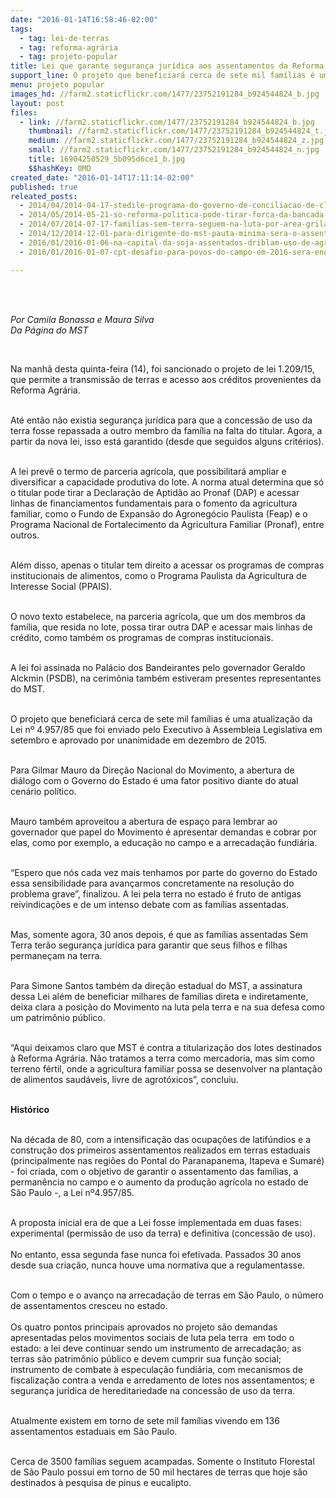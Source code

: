 ```yaml
---
date: "2016-01-14T16:58:46-02:00"
tags:
  - tag: lei-de-terras
  - tag: reforma-agrária
  - tag: projeto-popular
title: Lei que garante segurança jurídica aos assentamentos da Reforma Agrária é assinada em SP
support_line: O projeto que beneficiará cerca de sete mil famílias é uma atualização da Lei nº 4.957/85 que foi enviado pelo Executivo à Assembleia Legislativa em setembro e aprovado por unanimidade em dezembro de 2015.
menu: projeto popular
images_hd: //farm2.staticflickr.com/1477/23752191284_b924544824_b.jpg
layout: post
files:
  - link: //farm2.staticflickr.com/1477/23752191284_b924544824_b.jpg
    thumbnail: //farm2.staticflickr.com/1477/23752191284_b924544824_t.jpg
    medium: //farm2.staticflickr.com/1477/23752191284_b924544824_z.jpg
    small: //farm2.staticflickr.com/1477/23752191284_b924544824_n.jpg
    title: 16904250529_5b095d6ce1_b.jpg
    $$hashKey: 0MD
created_date: "2016-01-14T17:11:14-02:00"
published: true
releated_posts:
  - 2014/04/2014-04-17-stedile-programa-do-governo-de-conciliacao-de-classes-bateu-no-teto.md
  - 2014/05/2014-05-21-so-reforma-politica-pode-tirar-forca-da-bancada-ruralista-diz-gilberto-carvalho.md-e
  - 2014/07/2014-07-17-familias-sem-terra-seguem-na-luta-por-area-grilada-em-abelardo-luz.md
  - 2014/12/2014-12-01-para-dirigente-do-mst-pauta-minima-sera-o-assentamento-de-120-mil-familias.md
  - 2016/01/2016-01-06-na-capital-da-soja-assentados-driblam-uso-de-agrotoxicos-e-investem-na-producao-organica.md
  - 2016/01/2016-01-07-cpt-desafio-para-povos-do-campo-em-2016-sera-enorme.md

---
```

<div style="color: rgb(0, 0, 0); font-family: 'Times New Roman'; font-size: 14.16px; line-height: normal;"><br />
&nbsp;</div>

<p><em>Por Camila Bonassa e Maura Silva<br />
Da P&aacute;gina do MST&nbsp;</em></p>

<p>&nbsp;</p>

<p>Na manh&atilde; desta quinta-feira (14), foi sancionado o projeto de lei 1.209/15, que permite a transmiss&atilde;o de terras e acesso aos cr&eacute;ditos provenientes da Reforma Agr&aacute;ria.</p>

<p><br />
At&eacute; ent&atilde;o&nbsp;n&atilde;o existia&nbsp;seguran&ccedil;a jur&iacute;dica para que a concess&atilde;o de uso da terra fosse repassada a outro membro da fam&iacute;lia na falta do titular. Agora, a partir da nova lei, isso est&aacute; garantido (desde que seguidos alguns crit&eacute;rios).</p>

<p><br />
A lei prev&ecirc; o termo de parceria agr&iacute;cola, que possibilitar&aacute; ampliar e diversificar a capacidade produtiva do lote. A norma atual determina que s&oacute; o titular pode tirar a Declara&ccedil;&atilde;o de Aptid&atilde;o ao Pronaf (DAP) e acessar linhas de financiamentos fundamentais para o fomento da agricultura familiar, como o Fundo de Expans&atilde;o do Agroneg&oacute;cio Paulista (Feap) e o Programa Nacional de Fortalecimento da Agricultura Familiar (Pronaf), entre outros.</p>

<p><br />
Al&eacute;m disso, apenas o titular tem direito a acessar os programas de compras institucionais de alimentos, como o Programa Paulista da Agricultura de Interesse Social (PPAIS).</p>

<p><br />
O novo texto estabelece, na parceria agr&iacute;cola, que um dos membros da fam&iacute;lia, que resida no lote, possa tirar outra DAP e acessar mais linhas de cr&eacute;dito, como tamb&eacute;m os programas de compras institucionais.</p>

<p><br />
A lei foi assinada no Pal&aacute;cio dos Bandeirantes pelo governador Geraldo Alckmin (PSDB), na cerim&ocirc;nia tamb&eacute;m estiveram presentes representantes do MST.</p>

<p><br />
O projeto que beneficiar&aacute; cerca de sete mil fam&iacute;lias &eacute; uma atualiza&ccedil;&atilde;o da Lei n&ordm; 4.957/85 que foi enviado pelo Executivo &agrave; Assembleia Legislativa em setembro e aprovado por unanimidade em dezembro de 2015.</p>

<p><br />
Para Gilmar Mauro da Dire&ccedil;&atilde;o Nacional do Movimento, a abertura de di&aacute;logo com o Governo do Estado &eacute; uma fator positivo diante do atual cen&aacute;rio pol&iacute;tico.&nbsp;</p>

<p><br />
Mauro tamb&eacute;m aproveitou a abertura de espa&ccedil;o para lembrar ao governador que papel do Movimento &eacute; apresentar demandas e cobrar por elas, como por exemplo, a educa&ccedil;&atilde;o no campo e a arrecada&ccedil;&atilde;o fundi&aacute;ria.</p>

<p><br />
&ldquo;Espero que n&oacute;s cada vez mais tenhamos por parte do governo do Estado essa sensibilidade para avan&ccedil;armos concretamente na resolu&ccedil;&atilde;o do problema grave&rdquo;, finalizou.&nbsp;A lei pela terra no estado &eacute; fruto de antigas reivindica&ccedil;&otilde;es e de um intenso debate com as fam&iacute;lias assentadas.</p>

<p><br />
Mas, somente agora, 30 anos depois, &eacute; que as fam&iacute;lias assentadas Sem Terra ter&atilde;o seguran&ccedil;a jur&iacute;dica para garantir que seus filhos e filhas permane&ccedil;am na terra.</p>

<p><br />
Para Simone Santos tamb&eacute;m da dire&ccedil;&atilde;o estadual do MST, a assinatura dessa Lei al&eacute;m de beneficiar milhares de fam&iacute;lias direta e indiretamente, deixa clara a posi&ccedil;&atilde;o do Movimento na luta pela terra e na sua defesa como um patrim&ocirc;nio p&uacute;blico.</p>

<p><br />
&ldquo;Aqui deixamos claro que MST &eacute; contra a titulariza&ccedil;&atilde;o dos lotes destinados &agrave; Reforma Agr&aacute;ria. N&atilde;o tratamos a terra como mercadoria, mas sim como terreno f&eacute;rtil, onde a agricultura familiar possa se desenvolver na planta&ccedil;&atilde;o de alimentos saud&aacute;veis, livre de agrot&oacute;xicos&rdquo;, concluiu.</p>

<p><br />
<strong>Hist&oacute;rico </strong></p>

<p><br />
Na d&eacute;cada de 80, com a intensifica&ccedil;&atilde;o das ocupa&ccedil;&otilde;es de latif&uacute;ndios e a constru&ccedil;&atilde;o dos primeiros assentamentos realizados em terras estaduais (principalmente nas regi&otilde;es do Pontal do Paranapanema, Itapeva e Sumar&eacute;) - foi criada, com o objetivo de garantir o assentamento das fam&iacute;lias, a perman&ecirc;ncia no campo e o aumento da produ&ccedil;&atilde;o agr&iacute;cola no estado de S&atilde;o Paulo -, a Lei n&ordm;4.957/85.</p>

<p><br />
A proposta inicial era de que a Lei fosse implementada em duas fases: experimental (permiss&atilde;o de uso da terra) e definitiva (concess&atilde;o de uso).<br />
<br />
No entanto, essa segunda fase nunca foi efetivada. Passados 30 anos desde sua cria&ccedil;&atilde;o, nunca houve uma normativa que a regulamentasse.</p>

<p><br />
Com o tempo e o avan&ccedil;o na arrecada&ccedil;&atilde;o de terras em S&atilde;o Paulo, o n&uacute;mero de assentamentos cresceu no estado.<br />
<br />
Os quatro pontos principais aprovados no projeto s&atilde;o demandas apresentadas pelos movimentos sociais de luta pela terra&nbsp; em todo o estado: a lei deve continuar sendo um instrumento de arrecada&ccedil;&atilde;o; as terras s&atilde;o patrim&ocirc;nio p&uacute;blico e devem cumprir sua fun&ccedil;&atilde;o social; instrumento de combate &agrave; especula&ccedil;&atilde;o fundi&aacute;ria, com mecanismos de fiscaliza&ccedil;&atilde;o contra a venda e arredamento de lotes nos assentamentos; e seguran&ccedil;a jur&iacute;dica de hereditariedade na concess&atilde;o de uso da terra.</p>

<p><br />
Atualmente existem em torno de sete mil fam&iacute;lias vivendo em 136 assentamentos estaduais em S&atilde;o Paulo.</p>

<p><br />
Cerca de 3500 fam&iacute;lias seguem acampadas. Somente o Instituto Florestal de S&atilde;o Paulo possui em torno de 50 mil hectares de terras que hoje s&atilde;o destinados &agrave; pesquisa de pinus e eucalipto.</p>

<p>&nbsp;</p>

<p>&nbsp;</p>

<p>&nbsp;</p>

<p>&nbsp;</p>

<p>&nbsp;</p>
